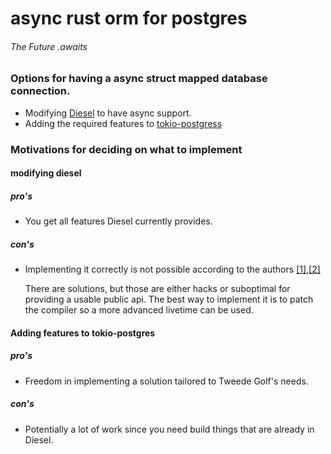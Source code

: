 # async rust orm for postgres
###### The Future .awaits



### Options for having a async struct mapped database connection.
* Modifying [Diesel](diesel.rs) to have async support.
* Adding the required features to [tokio-postgress](https://github.com/sfackler/rust-postgres)


### Motivations for deciding on what to implement

#### modifying diesel

##### pro's
* You get all features Diesel currently provides.

##### con's
* Implementing it correctly is not possible according to the authors [[1]](https://github.com/diesel-rs/diesel/issues/2084),[[2]](https://github.com/diesel-rs/diesel/issues/399#issuecomment-518422793)

    There are solutions, but those are either hacks or suboptimal for providing a usable public api. The best way to implement it is to patch the compiler so a more advanced livetime can be used.

#### Adding features to tokio-postgres

##### pro's
* Freedom in implementing a solution tailored to Tweede Golf's needs.

##### con's
* Potentially a lot of work since you need build things that are already in Diesel.

